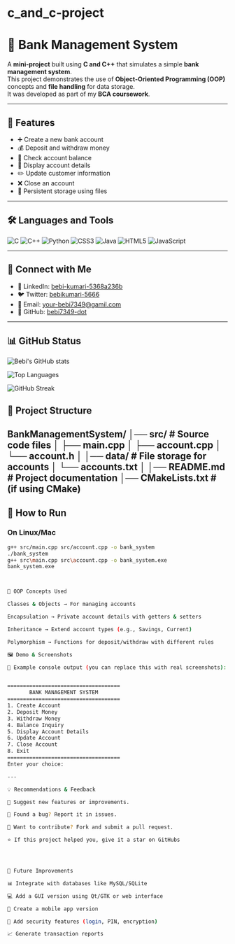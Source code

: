 # c_and_c-project

# 🏦 Bank Management System

A **mini-project** built using **C and C++** that simulates a simple **bank management system**.  
This project demonstrates the use of **Object-Oriented Programming (OOP)** concepts and **file handling** for data storage.  
It was developed as part of my **BCA coursework**.

---

## 📌 Features
- ➕ Create a new bank account  
- 💰 Deposit and withdraw money  
- 👀 Check account balance  
- 📄 Display account details  
- ✏️ Update customer information  
- ❌ Close an account  
- 💾 Persistent storage using files  

---

## 🛠️ Languages and Tools  

![C](https://img.shields.io/badge/C-00599C?style=for-the-badge&logo=c&logoColor=white)
![C++](https://img.shields.io/badge/C++-00599C?style=for-the-badge&logo=cplusplus&logoColor=white)
![Python](https://img.shields.io/badge/Python-3670A0?style=for-the-badge&logo=python&logoColor=yellow)
![CSS3](https://img.shields.io/badge/CSS3-1572B6?style=for-the-badge&logo=css3&logoColor=white)
![Java](https://img.shields.io/badge/Java-ED8B00?style=for-the-badge&logo=openjdk&logoColor=white)
![HTML5](https://img.shields.io/badge/HTML5-E34F26?style=for-the-badge&logo=html5&logoColor=white)
![JavaScript](https://img.shields.io/badge/JavaScript-F7DF1E?style=for-the-badge&logo=javascript&logoColor=black)

---

## 👤 Connect with Me  

 
- 💼 LinkedIn: [bebi-kumari-5368a236b](#)  
- 🐦 Twitter: [bebikumari-5666](#)  
- 📧 Email: your-bebi7349@gamil.com  
- 🐙 GitHub: [bebi7349-dot](https://github.com/bebi7349-dot)  

---

## 📊 GitHub Status  

![Bebi's GitHub stats](https://github-readme-stats.vercel.app/api?username=bebi7349-dot&show_icons=true&theme=tokyonight)  

![Top Languages](https://github-readme-stats.vercel.app/api/top-langs/?username=bebi7349-dot&layout=compact&theme=tokyonight)  

![GitHub Streak](https://streak-stats.demolab.com?user=bebi7349-dot&theme=tokyonight&border_radius=10)  




## 📂 Project Structure
BankManagementSystem/
│── src/ # Source code files
│ ├── main.cpp
│ ├── account.cpp
│ └── account.h
│
│── data/ # File storage for accounts
│ └── accounts.txt
│
│── README.md # Project documentation
│── CMakeLists.txt # (if using CMake)
---

## 🚀 How to Run

### On Linux/Mac
```bash
g++ src/main.cpp src/account.cpp -o bank_system
./bank_system
g++ src\main.cpp src\account.cpp -o bank_system.exe
bank_system.exe



🎯 OOP Concepts Used

Classes & Objects → For managing accounts

Encapsulation → Private account details with getters & setters

Inheritance → Extend account types (e.g., Savings, Current)

Polymorphism → Functions for deposit/withdraw with different rules

🖼️ Demo & Screenshots

📌 Example console output (you can replace this with real screenshots):


====================================
       BANK MANAGEMENT SYSTEM       
====================================
1. Create Account
2. Deposit Money
3. Withdraw Money
4. Balance Inquiry
5. Display Account Details
6. Update Account
7. Close Account
8. Exit
====================================
Enter your choice: 

---

💡 Recommendations & Feedback

📝 Suggest new features or improvements.

🐞 Found a bug? Report it in issues.

🔧 Want to contribute? Fork and submit a pull request.

⭐ If this project helped you, give it a star on GitHubs




🚀 Future Improvements

📊 Integrate with databases like MySQL/SQLite

💻 Add a GUI version using Qt/GTK or web interface

📱 Create a mobile app version

🔐 Add security features (login, PIN, encryption)

📈 Generate transaction reports


